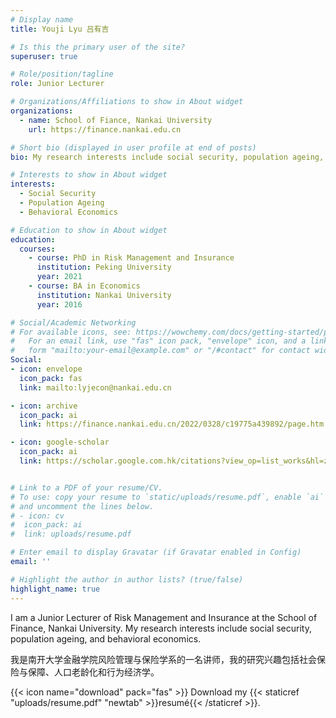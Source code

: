 ```yaml
---
# Display name
title: Youji Lyu 吕有吉

# Is this the primary user of the site?
superuser: true

# Role/position/tagline
role: Junior Lecturer

# Organizations/Affiliations to show in About widget
organizations:
  - name: School of Fiance, Nankai University
    url: https://finance.nankai.edu.cn

# Short bio (displayed in user profile at end of posts)
bio: My research interests include social security, population ageing, and behavioral economics.

# Interests to show in About widget
interests:
  - Social Security
  - Population Ageing
  - Behavioral Economics

# Education to show in About widget
education:
  courses:
    - course: PhD in Risk Management and Insurance
      institution: Peking University
      year: 2021
    - course: BA in Economics
      institution: Nankai University
      year: 2016

# Social/Academic Networking
# For available icons, see: https://wowchemy.com/docs/getting-started/page-builder/#icons
#   For an email link, use "fas" icon pack, "envelope" icon, and a link in the
#   form "mailto:your-email@example.com" or "/#contact" for contact widget.
Social:
- icon: envelope
  icon_pack: fas
  link: mailto:lyjecon@nankai.edu.cn

- icon: archive
  icon_pack: ai
  link: https://finance.nankai.edu.cn/2022/0328/c19775a439892/page.htm

- icon: google-scholar
  icon_pack: ai
  link: https://scholar.google.com.hk/citations?view_op=list_works&hl=zh-CN&user=fNq6Q1MAAAAJ&gmla=AJsN-F5_Cz4BM8pAlA61lOk6y7CDFAbjNz1JCBijAN-igFBYNYcH5Oh6t-tF2alJGHE8i3xjUIlFAi2UWWXRb_BoGz3lXBn094FZOAqoTSpFbADdslHU7oRZF1KUPQ5UAssgN7qaG6ZA


# Link to a PDF of your resume/CV.
# To use: copy your resume to `static/uploads/resume.pdf`, enable `ai` icons in `params.toml`,
# and uncomment the lines below.
# - icon: cv
#  icon_pack: ai
#  link: uploads/resume.pdf

# Enter email to display Gravatar (if Gravatar enabled in Config)
email: ''

# Highlight the author in author lists? (true/false)
highlight_name: true
---
```


I am a Junior Lecturer of Risk Management and Insurance at the School of Finance, Nankai University. My research interests include social security, population ageing, and behavioral economics. 

我是南开大学金融学院风险管理与保险学系的一名讲师，我的研究兴趣包括社会保险与保障、人口老龄化和行为经济学。

{{< icon name="download" pack="fas" >}} Download my {{< staticref "uploads/resume.pdf" "newtab" >}}resumé{{< /staticref >}}.
